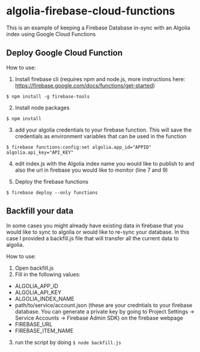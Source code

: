 # algolia-firebase-cloud-functions
This is an example of keeping a Firebase Database in-sync with an Algolia index using Google Cloud Functions

## Deploy Google Cloud Function
How to use:

1) Install firebase cli (requires npm and node.js, more instructions here: https://firebase.google.com/docs/functions/get-started)

```$ npm install -g firebase-tools```

2) Install node packages

```$ npm install```

3) add your algolia credentials to your firebase function.  This will save the credentials as environment variables that can be used in the function

```$ firebase functions:config:set algolia.app_id="APPID" algolia.api_key="API_KEY"```

4) edit index.js with the Algolia index name you would like to publish to and also the url in firebase you would like to monitor (line 7 and 9)

5) Deploy the firebase functions 

```$ firebase deploy --only functions```


## Backfill your data
In some cases you might already have existing data in firebase that you would like to sync to algolia or would like to re-sync your database.  In this case I provided a backfill.js file that will transfer all the current data to algolia.

How to use:
1) Open backfill.js
2) Fill in the following values:
- ALGOLIA_APP_ID
- ALGOLIA_API_KEY
- ALGOLIA_INDEX_NAME
- path/to/service/account.json (these are your credntials to your firebase database.  You can generate a private key by going to Project Settings -> Service Accounts -> Firebase Admin SDK) on the firebase webpage
- FIREBASE_URL
- FIREBASE_ITEM_NAME
3) run the script by doing
``$ node backfill.js``
